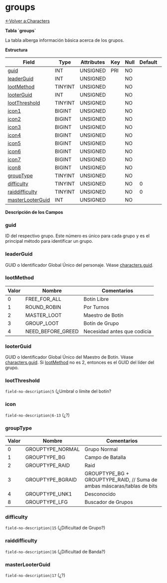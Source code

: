 # groups

[<-Volver a:Characters](database-characters)

**Tabla \`groups\`**

La tabla alberga información básica acerca de los grupos.

**Estructura**

| Field                  | Type    | Attributes | Key | Null | Default | Extra | Comment |
| ---------------------- | ------- | ---------- | --- | ---- | ------- | ----- | ------- |
| [guid][1]              | INT     | UNSIGNED   | PRI | NO   |         |       |         |
| [leaderGuid][2]        | INT     | UNSIGNED   |     | NO   |         |       |         |
| [lootMethod][3]        | TINYINT | UNSIGNED   |     | NO   |         |       |         |
| [looterGuid][4]        | INT     | UNSIGNED   |     | NO   |         |       |         |
| [lootThreshold][5]     | TINYINT | UNSIGNED   |     | NO   |         |       |         |
| [icon1][6]             | BIGINT  | UNSIGNED   |     | NO   |         |       |         |
| [icon2][7]             | BIGINT  | UNSIGNED   |     | NO   |         |       |         |
| [icon3][8]             | BIGINT  | UNSIGNED   |     | NO   |         |       |         |
| [icon4][9]             | BIGINT  | UNSIGNED   |     | NO   |         |       |         |
| [icon5][10]            | BIGINT  | UNSIGNED   |     | NO   |         |       |         |
| [icon6][11]            | BIGINT  | UNSIGNED   |     | NO   |         |       |         |
| [icon7][12]            | BIGINT  | UNSIGNED   |     | NO   |         |       |         |
| [icon8][13]            | BIGINT  | UNSIGNED   |     | NO   |         |       |         |
| [groupType][14]        | TINYINT | UNSIGNED   |     | NO   |         |       |         |
| [difficulty][15]       | TINYINT | UNSIGNED   |     | NO   | 0       |       |         |
| [raiddifficulty][16]   | TINYINT | UNSIGNED   |     | NO   | 0       |       |         |
| [masterLooterGuid][17] | INT     | UNSIGNED   |     | NO   |         |       |         |

[1]: #guid
[2]: #leaderguid
[3]: #lootmethod
[4]: #looterguid
[5]: #lootthreshold
[6]: #icon
[7]: #icon
[8]: #icon
[9]: #icon
[10]: #icon
[11]: #icon
[12]: #icon
[13]: #icon
[14]: #grouptype
[15]: #difficulty
[16]: #raiddifficulty
[17]: #masterlooterguid

**Descripción de los Campos**

### guid

ID del respectivo grupo. Este número es único para cada grupo y es el principal método para identificar un grupo.

### leaderGuid

GUID o Identificador Global Único del personaje. Véase [characters.guid](characters#guid).

### lootMethod

| Valor | Nombre              | Comentarios                          |
|------ | ------------------- | ------------------------------------ |
| 0     | FREE_FOR_ALL        | Botín Libre                          |
| 1     | ROUND_ROBIN         | Por Turnos                           |
| 2     | MASTER_LOOT         | Maestro de Botín                     |
| 3     | GROUP_LOOT          | Botín de Grupo                       |
| 4     | NEED_BEFORE_GREED   | Necesidad antes que codicia          |

### looterGuid

GUID o Identificador Global Único del Maestro de Botín. Véase [characters.guid](characters#guid).
Si [lootMethod](groups#lootmethod) no es 2, entonces es el GUID del líder del grupo.

### lootThreshold

`field-no-description|5` (¿Umbral o límite del botín?

### icon

`field-no-description|6-13` (¿?)

### groupType

| Valor | Nombre             | Comentarios                                                              |
|------ | ------------------ | ------------------------------------------------------------------------ |
| 0     | GROUPTYPE_NORMAL   | Grupo Normal                                                             |
| 1     | GROUPTYPE_BG       | Campo de Batalla                                                         |
| 2     | GROUPTYPE_RAID     | Raid                                                                     |
| 3     | GROUPTYPE_BGRAID   | GROUPTYPE_BG + GROUPTYPE_RAID, // Suma de ambas máscaras/tablas de bits  |
| 4     | GROUPTYPE_UNK1     | Desconocido                                                              |
| 8     | GROUPTYPE_LFG      | Buscador de Grupos                                                       |

### difficulty

`field-no-description|15` (¿Dificultad de Grupo?)

### raiddifficulty

`field-no-description|16` (¿Dificultad de Banda?)

### masterLooterGuid

`field-no-description|17` (¿?)
